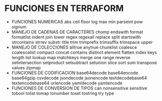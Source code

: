 # FUNCIONES EN TERRAFORM

- FUNCIONES NUMERICAS
    abs
    ceil
    floor
    log
    max
    min
    parseint
    pow
    signum
- MANEJO DE CADENAS DE CARACTERES
    chomp
    endswith
    format
    formatlist
    indent
    join
    lower
    regex
    regexall
    replace
    split
    startswith
    strcontains
    strrev
    substr
    title
    trim
    trimprefix
    trimsuffix
    trimspace
    upper
- MANEJO DE COLECCIONES
    alltrue
    anytrue
    chunklist
    coalesce
    coalescelist
    compact
    concat
    contains
    distinct
    element
    flatten
    index
    keys
    length
    list
    lookup
    map
    matchkeys
    merge
    one
    range
    reverse
    setintersection
    setproduct
    setsubtract
    setunion
    slice
    sort
    sum
    transpose
    values
    zipmap
- FUNCIONES DE CODIFICACION
    base64decode
    base64encode
    base64gzip
    csvdecode
    jsondecode
    jsonencode
    textdecodebase64
    textencodebase64
    urlencode
    yamldecode
    yamlencode
- FUNCIONES DE CONVERSION DE TIPOS
    can
    nonsensitive
    sensitive
    tobool
    tolist
    tomap
    tonumber
    toset
    tostring
    try
    type